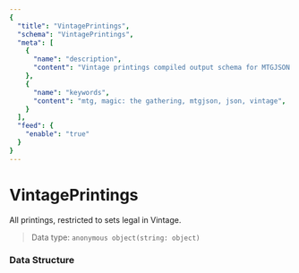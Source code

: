 ```yaml
---
{
  "title": "VintagePrintings",
  "schema": "VintagePrintings",
  "meta": [
    {
      "name": "description",
      "content": "Vintage printings compiled output schema for MTGJSON.",
    },
    {
      "name": "keywords",
      "content": "mtg, magic: the gathering, mtgjson, json, vintage",
    }
  ],
  "feed": {
    "enable": "true"
  }
}
---
```


# VintagePrintings

All printings, restricted to sets legal in Vintage.

> Data type: `anonymous object(string: object)`  

### Data Structure

<Documentation/>
